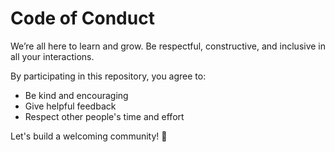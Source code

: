 # Code of Conduct

We’re all here to learn and grow. Be respectful, constructive, and inclusive in all your interactions.

By participating in this repository, you agree to:

- Be kind and encouraging
- Give helpful feedback
- Respect other people's time and effort

Let's build a welcoming community! 💙